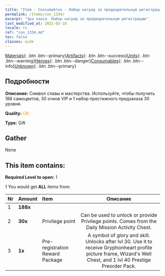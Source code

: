 ```yaml
---
title: "Item - Consumables - Набор наград за предварительную регистрацию"
permalink: /Items/con_1334/
excerpt: "Эра хаоса  Набор наград за предварительную регистрацию"
last_modified_at: 2021-03-18
locale: ru
ref: "con_1334.md"
toc: false
classes: wide
---
```

 [Materials](/ru/Items/){: .btn .btn--primary}[Artifacts](/ru/Items/Artifacts/){: .btn .btn--success}[Units](/ru/Items/Units/){: .btn .btn--warning}[Heroes](/ru/Items/Heroes/){: .btn .btn--danger}[Consumables](/ru/Items/Consumables/){: .btn .btn--info}[Unknown](/ru/Items/Unknown/){: .btn .btn--primary}

## Подробности
 **Описание:** Символ славы и мастерства. Используйте, чтобы получить 188 самоцветов, 30 очков VIP и 1 набор престижного предзаказа 30 уровня.

 **Quality:** <span style="color: #FF8C00">OK</span>

 **Type:** Gift

## Gather

  None

## This item contains:

 **Required Level to open:** 1

 1 You would get **ALL** items  from:

  | Nr | Amount |     Item    | Описание |
  |:---|:-------|:------------|:-----------:|
  | 1 |  **188x** | <i class="fas fa-gem"/> |  | 
  | 2 |  **30x** | Privilege point | Can be used to unlock or provide Privilege points. Comes from the Daily Mission Activity Chest.  | 
  | 3 |  **1x** | Pre-registration Reward Package | A symbol of glory and skill. Unlocks after lvl 30. Use it to receive Gryphonheart profile picture frame, Wizard's Well Chest, and 1 lvl 40 Prestige Preorder Pack.  | 
